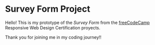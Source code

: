 # Survey Form Project

Hello! This is my prototype of the _Survey Form_ from the [freeCodeCamp](https://www.freecodecamp.org/learn/) Responsive Web Design Certification proyects.

Thank you for joining me in my coding journey!!